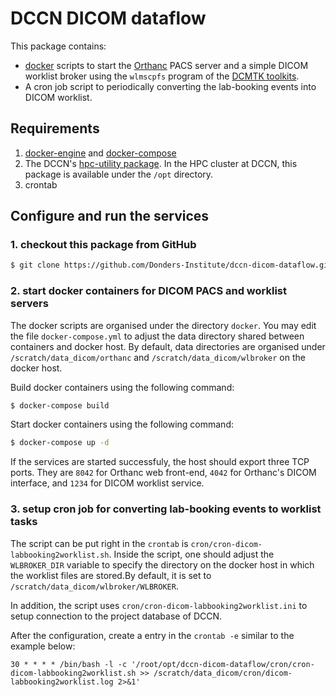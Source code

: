 # DCCN DICOM dataflow

This package contains:

- [docker](http://docker.com) scripts to start the [Orthanc](http://www.orthanc-server.com/) PACS server and a simple DICOM worklist broker using the `wlmscpfs` program of the [DCMTK toolkits](http://dicom.offis.de). 
- A cron job script to periodically converting the lab-booking events into DICOM worklist. 

## Requirements 

1. [docker-engine](https://www.docker.com/products/docker-engine) and [docker-compose](https://docs.docker.com/compose/)
2. The DCCN's [hpc-utility package](https://github.com/Donders-Institute/hpc-utility). In the HPC cluster at DCCN, this package is available under the `/opt` directory.
3. crontab

## Configure and run the services 

### 1. checkout this package from GitHub
 
```bash
$ git clone https://github.com/Donders-Institute/dccn-dicom-dataflow.git
```

### 2. start docker containers for DICOM PACS and worklist servers

The docker scripts are organised under the directory `docker`.  You may edit the file `docker-compose.yml` to adjust the data directory shared between containers and docker host. By default, data directories are organised under `/scratch/data_dicom/orthanc` and `/scratch/data_dicom/wlbroker` on the docker host.

Build docker containers using the following command:

```bash
$ docker-compose build 
```

Start docker containers using the following command:

```bash
$ docker-compose up -d
```

If the services are started successfuly, the host should export three TCP ports.  They are `8042` for Orthanc web front-end, `4042` for Orthanc's DICOM interface, and `1234` for DICOM worklist service.

### 3. setup cron job for converting lab-booking events to worklist tasks

The script can be put right in the `crontab` is `cron/cron-dicom-labbooking2worklist.sh`. Inside the script, one should adjust the `WLBROKER_DIR` variable to specify the directory on the docker host in which the worklist files are stored.By default, it is set to `/scratch/data_dicom/wlbroker/WLBROKER`.  

In addition, the script uses `cron/cron-dicom-labbooking2worklist.ini` to setup connection to the project database of DCCN.

After the configuration, create a entry in the `crontab -e` similar to the example below:

```
30 * * * * /bin/bash -l -c '/root/opt/dccn-dicom-dataflow/cron/cron-dicom-labbooking2worklist.sh >> /scratch/data_dicom/cron/dicom-labbooking2worklist.log 2>&1'
```
